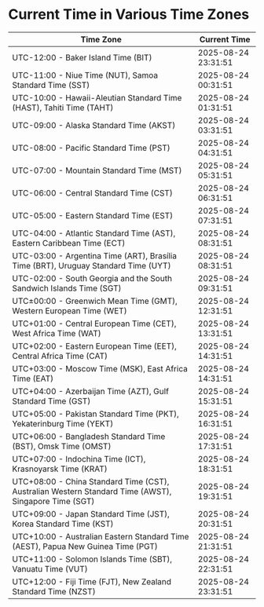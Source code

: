 # Current Time in Various Time Zones

| Time Zone | Current Time |
|-----------|--------------|
| UTC-12:00 - Baker Island Time (BIT) | 2025-08-24 23:31:51 |
| UTC-11:00 - Niue Time (NUT), Samoa Standard Time (SST) | 2025-08-24 00:31:51 |
| UTC-10:00 - Hawaii-Aleutian Standard Time (HAST), Tahiti Time (TAHT) | 2025-08-24 01:31:51 |
| UTC-09:00 - Alaska Standard Time (AKST) | 2025-08-24 03:31:51 |
| UTC-08:00 - Pacific Standard Time (PST) | 2025-08-24 04:31:51 |
| UTC-07:00 - Mountain Standard Time (MST) | 2025-08-24 05:31:51 |
| UTC-06:00 - Central Standard Time (CST) | 2025-08-24 06:31:51 |
| UTC-05:00 - Eastern Standard Time (EST) | 2025-08-24 07:31:51 |
| UTC-04:00 - Atlantic Standard Time (AST), Eastern Caribbean Time (ECT) | 2025-08-24 08:31:51 |
| UTC-03:00 - Argentina Time (ART), Brasília Time (BRT), Uruguay Standard Time (UYT) | 2025-08-24 08:31:51 |
| UTC-02:00 - South Georgia and the South Sandwich Islands Time (SGT) | 2025-08-24 09:31:51 |
| UTC±00:00 - Greenwich Mean Time (GMT), Western European Time (WET) | 2025-08-24 12:31:51 |
| UTC+01:00 - Central European Time (CET), West Africa Time (WAT) | 2025-08-24 13:31:51 |
| UTC+02:00 - Eastern European Time (EET), Central Africa Time (CAT) | 2025-08-24 14:31:51 |
| UTC+03:00 - Moscow Time (MSK), East Africa Time (EAT) | 2025-08-24 14:31:51 |
| UTC+04:00 - Azerbaijan Time (AZT), Gulf Standard Time (GST) | 2025-08-24 15:31:51 |
| UTC+05:00 - Pakistan Standard Time (PKT), Yekaterinburg Time (YEKT) | 2025-08-24 16:31:51 |
| UTC+06:00 - Bangladesh Standard Time (BST), Omsk Time (OMST) | 2025-08-24 17:31:51 |
| UTC+07:00 - Indochina Time (ICT), Krasnoyarsk Time (KRAT) | 2025-08-24 18:31:51 |
| UTC+08:00 - China Standard Time (CST), Australian Western Standard Time (AWST), Singapore Time (SGT) | 2025-08-24 19:31:51 |
| UTC+09:00 - Japan Standard Time (JST), Korea Standard Time (KST) | 2025-08-24 20:31:51 |
| UTC+10:00 - Australian Eastern Standard Time (AEST), Papua New Guinea Time (PGT) | 2025-08-24 21:31:51 |
| UTC+11:00 - Solomon Islands Time (SBT), Vanuatu Time (VUT) | 2025-08-24 22:31:51 |
| UTC+12:00 - Fiji Time (FJT), New Zealand Standard Time (NZST) | 2025-08-24 23:31:51 |
